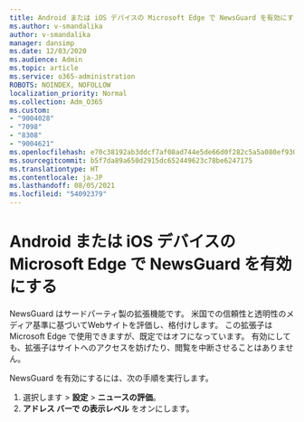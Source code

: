 ```yaml
---
title: Android または iOS デバイスの Microsoft Edge で NewsGuard を有効にする
ms.author: v-smandalika
author: v-smandalika
manager: dansimp
ms.date: 12/03/2020
ms.audience: Admin
ms.topic: article
ms.service: o365-administration
ROBOTS: NOINDEX, NOFOLLOW
localization_priority: Normal
ms.collection: Adm_O365
ms.custom:
- "9004028"
- "7098"
- "8308"
- "9004621"
ms.openlocfilehash: e70c38192ab3ddcf7af08ad744e5de66d0f282c5a5a080ef930f5f50b9f9e3d6
ms.sourcegitcommit: b5f7da89a650d2915dc652449623c78be6247175
ms.translationtype: HT
ms.contentlocale: ja-JP
ms.lasthandoff: 08/05/2021
ms.locfileid: "54092379"
---
```

# <a name="turn-on-newsguard-in-microsoft-edge-on-an-android-or-ios-device"></a>Android または iOS デバイスの Microsoft Edge で NewsGuard を有効にする

NewsGuard はサードパーティ製の拡張機能です。 米国での信頼性と透明性のメディア基準に基づいてWebサイトを評価し、格付けします。 この拡張子は Microsoft Edge で使用できますが、既定ではオフになっています。 有効にしても、拡張子はサイトへのアクセスを妨げたり、閲覧を中断させることはありません。

NewsGuard を有効にするには、次の手順を実行します。
1. 選択します > **設定** > **ニュースの評価**。
2. **アドレス バーで の表示レベル** をオンにします。